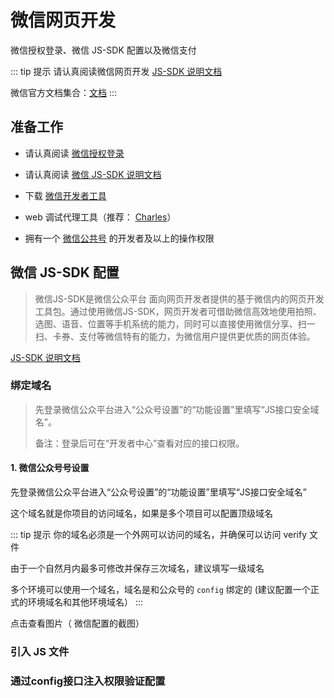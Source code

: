 # 微信网页开发

微信授权登录、微信 JS-SDK 配置以及微信支付

::: tip 提示
请认真阅读微信网页开发 [JS-SDK 说明文档](https://developers.weixin.qq.com/doc/offiaccount/OA_Web_Apps/JS-SDK.html)

微信官方文档集合：[文档](https://developers.weixin.qq.com/doc/)
:::

## 准备工作
- 请认真阅读 [微信授权登录](https://developers.weixin.qq.com/doc/offiaccount/OA_Web_Apps/Wechat_webpage_authorization.html)

- 请认真阅读 [微信 JS-SDK 说明文档](https://developers.weixin.qq.com/doc/offiaccount/OA_Web_Apps/Wechat_webpage_authorization.html
)
- 下载 [微信开发者工具](https://developers.weixin.qq.com/miniprogram/dev/devtools/download.html)
- web 调试代理工具（推荐： [Charles](https://www.charlesproxy.com/)）
- 拥有一个 [微信公共号](https://mp.weixin.qq.com/) 的开发者及以上的操作权限

## 微信 JS-SDK 配置

>微信JS-SDK是微信公众平台 面向网页开发者提供的基于微信内的网页开发工具包。通过使用微信JS-SDK，网页开发者可借助微信高效地使用拍照、选图、语音、位置等手机系统的能力，同时可以直接使用微信分享、扫一扫、卡券、支付等微信特有的能力，为微信用户提供更优质的网页体验。

[JS-SDK 说明文档](https://developers.weixin.qq.com/doc/offiaccount/OA_Web_Apps/Wechat_webpage_authorization.html)

### 绑定域名
> 先登录微信公众平台进入“公众号设置”的“功能设置”里填写“JS接口安全域名”。
>
> 备注：登录后可在“开发者中心”查看对应的接口权限。

#### 1. 微信公众号号设置
 
先登录微信公众平台进入“公众号设置”的“功能设置”里填写“JS接口安全域名”

这个域名就是你项目的访问域名，如果是多个项目可以配置顶级域名

::: tip 提示
你的域名必须是一个外网可以访问的域名，并确保可以访问 verify 文件 

由于一个自然月内最多可修改并保存三次域名，建议填写一级域名

多个环境可以使用一个域名，域名是和公众号的 `config` 绑定的 (建议配置一个正式的环境域名和其他环境域名）
:::

点击查看图片（ 微信配置的截图）





### 引入 JS 文件
### 通过config接口注入权限验证配置







